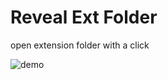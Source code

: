 # Reveal Ext Folder

open extension folder with a click

![demo](https://user-images.githubusercontent.com/7388088/204584135-c8ab420d-f331-4964-91bf-acecc885f8f0.png)

